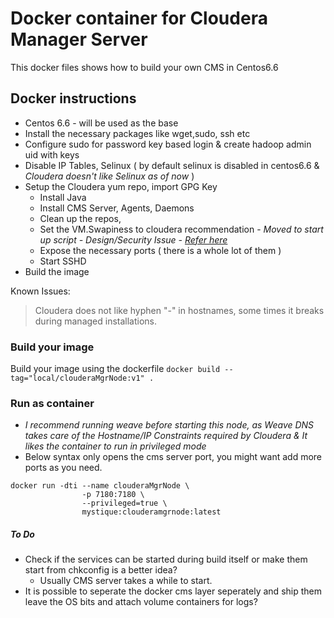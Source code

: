 # Docker container for Cloudera Manager Server

This docker files shows how to build your own CMS in Centos6.6

## Docker instructions
* Centos 6.6 - will be used as the base
* Install the necessary packages like wget,sudo, ssh etc
* Configure sudo for password key based login & create hadoop admin uid with keys
* Disable IP Tables, Selinux ( by default selinux is disabled in centos6.6 & *Cloudera doesn't like Selinux as of now* )
* Setup the Cloudera yum repo, import GPG Key
	* Install Java
	* Install CMS Server, Agents, Daemons
	* Clean up the repos,
	* Set the VM.Swapiness to cloudera recommendation - _Moved to start up script - Design/Security Issue - [Refer here](https://github.com/docker/docker/issues/5703)_ 
	* Expose the necessary ports ( there is a whole lot of them )
	* Start SSHD
* Build the image

Known Issues:

> Cloudera does not like hyphen "-" in hostnames, some times it breaks during managed installations.

### Build your image

Build your image using the dockerfile `docker build --tag="local/clouderaMgrNode:v1" .`

### Run as container
* _I recommend running weave before starting this node, as Weave DNS takes care of the Hostname/IP Constraints required by Cloudera & It likes the container to run in privileged mode_
* Below syntax only opens the cms server port, you might want add more ports as you need.

```
docker run -dti --name clouderaMgrNode \
				-p 7180:7180 \
				--privileged=true \
				mystique:clouderamgrnode:latest

```
##### To Do
* Check if the services can be started during build itself or make them start from chkconfig is a better idea?
	* Usually CMS server takes a while to start.
* It is possible to seperate the docker cms layer seperately and ship them leave the OS bits and attach volume containers for logs?


